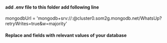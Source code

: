 #### add .env file to this folder add following line

mongodbUrl = 'mongodb+srv://<username>:<password>@cluster0.som2g.mongodb.net/WhatsUp?retryWrites=true&w=majority'

#### Replace <username> and <password> fields with relevant values of your database